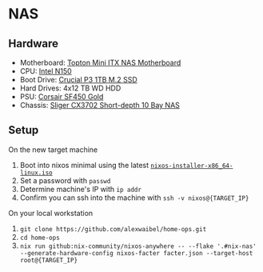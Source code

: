 # NAS

## Hardware
- Motherboard: [Topton Mini ITX NAS Motherboard](https://www.aliexpress.us/item/3256807243287509.html)
- CPU: [Intel N150](https://www.intel.com/content/www/us/en/products/sku/241636/intel-processor-n150-6m-cache-up-to-3-60-ghz/specifications.html)
- Boot Drive: [Crucial P3 1TB M.2 SSD](https://www.crucial.com/ssd/p3/ct1000p3ssd8)
- Hard Drives: 4x12 TB WD HDD
- PSU: [Corsair SF450 Gold](https://www.corsair.com/us/en/p/psu/cp-9020104-na/sf-series-sf450-450-watt-80-plus-gold-certified-high-performance-sfx-psu-cp-9020104-na)
- Chassis: [Sliger CX3702 Short-depth 10 Bay NAS](https://sliger.com/products/rackmount/storage/cx3702/)

## Setup
On the new target machine
1. Boot into nixos minimal using the latest [`nixos-installer-x86_64-linux.iso`](https://github.com/nix-community/nixos-images)
1. Set a password with `passwd`
1. Determine machine's IP with `ip addr`
1. Confirm you can ssh into the machine with `ssh -v nixos@{TARGET_IP}`

On your local workstation
1. `git clone https://github.com/alexwaibel/home-ops.git`
1. `cd home-ops`
1. `nix run github:nix-community/nixos-anywhere -- --flake '.#nix-nas' --generate-hardware-config nixos-facter facter.json --target-host root@{TARGET_IP}`
